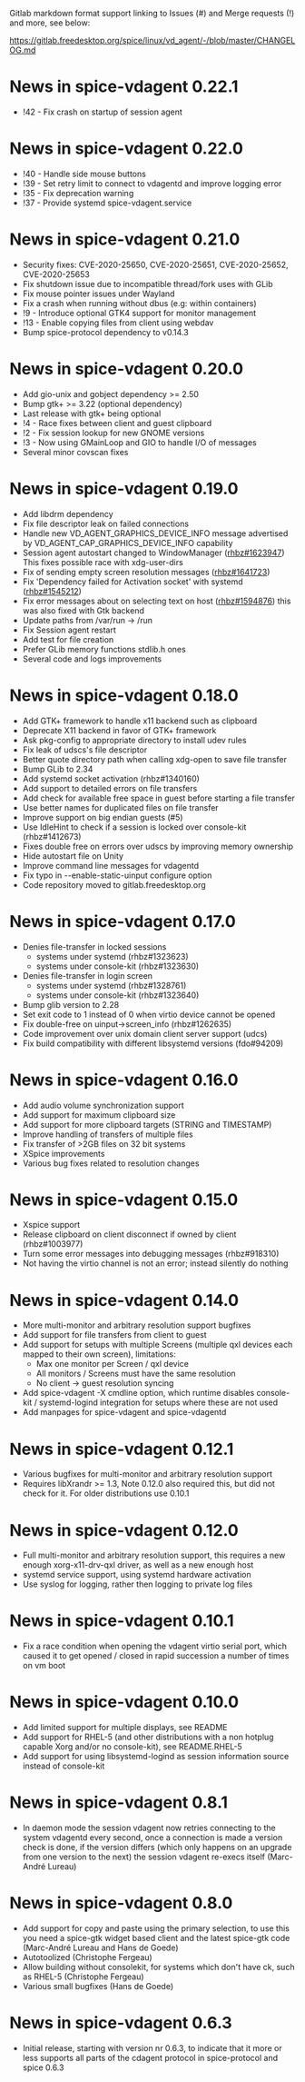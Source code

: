 Gitlab markdown format support linking to Issues (#) and Merge requests (!) and more, see below:

https://gitlab.freedesktop.org/spice/linux/vd_agent/-/blob/master/CHANGELOG.md

News in spice-vdagent 0.22.1
===========================
* !42 - Fix crash on startup of session agent

News in spice-vdagent 0.22.0
===========================
* !40 - Handle side mouse buttons
* !39 - Set retry limit to connect to vdagentd and improve logging error
* !35 - Fix deprecation warning
* !37 - Provide systemd spice-vdagent.service

News in spice-vdagent 0.21.0
============================
* Security fixes:
  CVE-2020-25650, CVE-2020-25651, CVE-2020-25652, CVE-2020-25653
* Fix shutdown issue due to incompatible thread/fork uses with GLib
* Fix mouse pointer issues under Wayland
* Fix a crash when running without dbus (e.g: within containers)
* !9  - Introduce optional GTK4 support for monitor management
* !13 - Enable copying files from client using webdav
* Bump spice-protocol dependency to v0.14.3

News in spice-vdagent 0.20.0
============================

* Add gio-unix and gobject dependency >= 2.50
* Bump gtk+ >= 3.22 (optional dependency)
* Last release with gtk+ being optional
* !4 - Race fixes between client and guest clipboard
* !2 - Fix session lookup for new GNOME versions
* !3 - Now using GMainLoop and GIO to handle I/O of messages
* Several minor covscan fixes

News in spice-vdagent 0.19.0
============================

* Add libdrm dependency
* Fix file descriptor leak on failed connections
* Handle new VD_AGENT_GRAPHICS_DEVICE_INFO message advertised by
  VD_AGENT_CAP_GRAPHICS_DEVICE_INFO capability
* Session agent autostart changed to WindowManager ([rhbz#1623947])
  This fixes possible race with xdg-user-dirs
* Fix of sending empty screen resolution messages ([rhbz#1641723])
* Fix 'Dependency failed for Activation socket' with systemd ([rhbz#1545212])
* Fix error messages about on selecting text on host ([rhbz#1594876])
  this was also fixed with Gtk backend
* Update paths from /var/run → /run
* Fix Session agent restart
* Add test for file creation
* Prefer GLib memory functions stdlib.h ones
* Several code and logs improvements

[rhbz#1623947]: https://bugzilla.redhat.com/show_bug.cgi?id=1623947
[rhbz#1641723]: https://bugzilla.redhat.com/show_bug.cgi?id=1641723
[rhbz#1545212]: https://bugzilla.redhat.com/show_bug.cgi?id=1545212
[rhbz#1594876]: https://bugzilla.redhat.com/show_bug.cgi?id=1594876

News in spice-vdagent 0.18.0
============================

* Add GTK+ framework to handle x11 backend such as clipboard
* Deprecate X11 backend in favor of GTK+ framework
* Ask pkg-config to appropriate directory to install udev rules
* Fix leak of udscs's file descriptor
* Better quote directory path when calling xdg-open to save file transfer
* Bump GLib to 2.34
* Add systemd socket activation (rhbz#1340160)
* Add support to detailed errors on file transfers
* Add check for available free space in guest before starting a file transfer
* Use better names for duplicated files on file transfer
* Improve support on big endian guests (#5)
* Use IdleHint to check if a session is locked over console-kit (rhbz#1412673)
* Fixes double free on errors over udscs by improving memory ownership
* Hide autostart file on Unity
* Improve command line messages for vdagentd
* Fix typo in --enable-static-uinput configure option
* Code repository moved to gitlab.freedesktop.org

News in spice-vdagent 0.17.0
============================

* Denies file-transfer in locked sessions
  * systems under systemd (rhbz#1323623)
  * systems under console-kit (rhbz#1323630)
* Denies file-transfer in login screen
  * systems under systemd (rhbz#1328761)
  * systems under console-kit (rhbz#1323640)
* Bump glib version to 2.28
* Set exit code to 1 instead of 0 when virtio device cannot be opened
* Fix double-free on uinput->screen_info (rhbz#1262635)
* Code improvement over unix domain client server support (udcs)
* Fix build compatibility with different libsystemd versions (fdo#94209)

News in spice-vdagent 0.16.0
============================

* Add audio volume synchronization support
* Add support for maximum clipboard size
* Add support for more clipboard targets (STRING and TIMESTAMP)
* Improve handling of transfers of multiple files
* Fix transfer of >2GB files on 32 bit systems
* XSpice improvements
* Various bug fixes related to resolution changes

News in spice-vdagent 0.15.0
============================

* Xspice support
* Release clipboard on client disconnect if owned by client (rhbz#1003977)
* Turn some error messages into debugging messages (rhbz#918310)
* Not having the virtio channel is not an error; instead silently do nothing

News in spice-vdagent 0.14.0
============================

* More multi-monitor and arbitrary resolution support bugfixes
* Add support for file transfers from client to guest
* Add support for setups with multiple Screens (multiple qxl devices each
  mapped to their own screen), limitations:
  * Max one monitor per Screen / qxl device
  * All monitors / Screens must have the same resolution
  * No client -> guest resolution syncing
* Add spice-vdagent -X cmdline option, which runtime disables console-kit /
  systemd-logind integration for setups where these are not used
* Add manpages for spice-vdagent and spice-vdagentd

News in spice-vdagent 0.12.1
============================

* Various bugfixes for multi-monitor and arbitrary resolution support
* Requires libXrandr >= 1.3, Note 0.12.0 also required this, but did not
  check for it. For older distributions use 0.10.1

News in spice-vdagent 0.12.0
============================

* Full multi-monitor and arbitrary resolution support, this requires a new
  enough xorg-x11-drv-qxl driver, as well as a new enough host
* systemd service support, using systemd hardware activation
* Use syslog for logging, rather then logging to private log files

News in spice-vdagent 0.10.1
============================

* Fix a race condition when opening the vdagent virtio serial port, which
  caused it to get opened / closed in rapid succession a number of times
  on vm boot

News in spice-vdagent 0.10.0
============================

* Add limited support for multiple displays, see README
* Add support for RHEL-5 (and other distributions with a non hotplug
  capable Xorg and/or no console-kit), see README.RHEL-5
* Add support for using libsystemd-logind as session information source
  instead of console-kit

News in spice-vdagent 0.8.1
===========================

* In daemon mode the session vdagent now retries connecting to the system
  vdagentd every second, once a connection is made a version check is done,
  if the version differs (which only happens on an upgrade from one version
  to the next) the session vdagent re-execs itself (Marc-André Lureau)

News in spice-vdagent 0.8.0
===========================

* Add support for copy and paste using the primary selection, to use this
  you need a spice-gtk widget based client and the latest spice-gtk code
  (Marc-André Lureau and Hans de Goede)
* Autotoolized (Christophe Fergeau)
* Allow building without consolekit, for systems which don't have ck, such
  as RHEL-5 (Christophe Fergeau)
* Various small bugfixes (Hans de Goede)

News in spice-vdagent 0.6.3
===========================

* Initial release, starting with version nr 0.6.3, to indicate that it
  more or less supports all parts of the cdagent protocol in spice-protocol
  and spice 0.6.3
